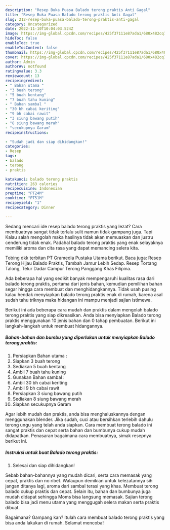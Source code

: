 ```yaml
---
description: "Resep Buka Puasa Balado terong praktis Anti Gagal"
title: "Resep Buka Puasa Balado terong praktis Anti Gagal"
slug: 212-resep-buka-puasa-balado-terong-praktis-anti-gagal
category: Uncategorized
date: 2022-11-10T10:04:03.524Z
image: https://img-global.cpcdn.com/recipes/425f37111e87ada1/680x482cq70/balado-terong-praktis-foto-resep-utama.jpg
hideToc: false
enableToc: true
enableTocContent: false
thumbnail: https://img-global.cpcdn.com/recipes/425f37111e87ada1/680x482cq70/balado-terong-praktis-foto-resep-utama.jpg
cover: https://img-global.cpcdn.com/recipes/425f37111e87ada1/680x482cq70/balado-terong-praktis-foto-resep-utama.jpg
author: Admin
authorAv: notfound
ratingvalue: 3.3
reviewcount: 13
recipeingredient:
- " Bahan utama "
- "3 buah terong"
- "5 buah kentang"
- "7 buah tahu kuning"
- " Bahan sambal "
- "30 bh cabai keriting"
- "9 bh cabai rawit"
- "3 siung bawang putih"
- "8 siung bawang merah"
- "secukupnya Garam"
recipeinstructions:

- "Sudah jadi dan siap dihidangkan!"
categories:
- Resep
tags:
- balado
- terong
- praktis

katakunci: balado terong praktis 
nutrition: 263 calories
recipecuisine: Indonesian
preptime: "PT24M"
cooktime: "PT51M"
recipeyield: "1"
recipecategory: Dinner

---
```



Sedang mencari ide resep balado terong praktis yang lezat? Cara membuatnya sangat tidak terlalu sulit namun tidak gampang juga. Tapi Kalau salah mengolah maka hasilnya tidak akan memuaskan dan justru cenderung tidak enak. Padahal balado terong praktis yang enak selayaknya memiliki aroma dan cita rasa yang dapat memancing selera kita.


Tobing dkk terbitan PT Gramedia Pustaka Utama berikut. Baca juga: Resep Terong Hijau Balado Praktis, Tambah Jamur Lebih Sedap. Resep Tortang Talong, Telur Dadar Campur Terong Panggang Khas Filipina.

Ada beberapa hal yang sedikit banyak mempengaruhi kualitas rasa dari balado terong praktis, pertama dari jenis bahan, kemudian pemilihan bahan segar hingga cara membuat dan menghidangkannya. Tidak usah pusing kalau hendak menyiapkan balado terong praktis enak di rumah, karena asal sudah tahu triknya maka hidangan ini mampu menjadi sajian istimewa.


Berikut ini ada beberapa cara mudah dan praktis dalam mengolah balado terong praktis yang siap dikreasikan. Anda bisa menyiapkan Balado terong praktis menggunakan 10 jenis bahan dan 0 tahap pembuatan. Berikut ini langkah-langkah untuk membuat hidangannya.

<!--inarticleads1-->

##### Bahan-bahan dan bumbu yang diperlukan untuk menyiapkan Balado terong praktis:

1. Persiapkan  Bahan utama :
1. Siapkan 3 buah terong
1. Sediakan 5 buah kentang
1. Ambil 7 buah tahu kuning
1. Gunakan  Bahan sambal :
1. Ambil 30 bh cabai keriting
1. Ambil 9 bh cabai rawit
1. Persiapkan 3 siung bawang putih
1. Sediakan 8 siung bawang merah
1. Siapkan secukupnya Garam


Agar lebih mudah dan praktis, anda bisa menghaluskannya dengan menggunakan blender. Jika sudah, cuci atau bersihkan terlebih dahulu terong ungu yang telah anda siapkan. Cara membuat terong balado ini sangat praktis dan cepat serta bahan dan bumbunya cukup mudah didapatkan. Penasaran bagaimana cara membuatnya, simak resepnya berikut ini. 

<!--inarticleads2-->

##### Instruksi untuk buat Balado terong praktis:


1. Selesai dan siap dihidangkan!

Sebab bahan-bahannya yang mudah dicari, serta cara memasak yang cepat, praktis dan no ribet. Walaupun demikian untuk kelezatannya sih jangan ditanya lagi, aroma dari sambal terasi yang khas. Membuat terong balado cukup praktis dan cepat. Selain itu, bahan dan bumbunya juga mudah didapat sehingga Moms bisa langsung memasak. Sajian terong balado bisa jadi menu utama yang menggugah selera makan serta praktis dibuat. 

Bagaimana? Gampang kan? Itulah cara membuat balado terong praktis yang bisa anda lakukan di rumah. Selamat mencoba!
